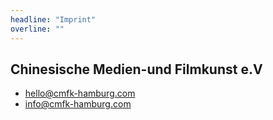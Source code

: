```yaml
---
headline: "Imprint"
overline: ""
---
```


## Chinesische Medien-und Filmkunst e.V

- hello@cmfk-hamburg.com
- info@cmfk-hamburg.com
